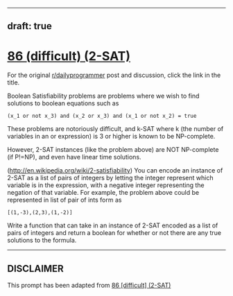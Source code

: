 ---
draft: true
----

# [86 (difficult) (2-SAT)](https://www.reddit.com/r/dailyprogrammer/comments/xx970/882012_challenge_86_difficult_2sat/)

For the original [r/dailyprogrammer](https://www.reddit.com/r/dailyprogrammer/) post and discussion, click the link in the title.

Boolean Satisfiability problems are problems where we wish to find solutions to boolean equations such as 


```
(x_1 or not x_3) and (x_2 or x_3) and (x_1 or not x_2) = true
```
These problems are notoriously difficult, and k-SAT where k (the number of variables in an or expression) is 3 or higher is known to be 
NP-complete.

However, 2-SAT instances (like the problem above) are NOT NP-complete (if P!=NP), and even have linear time solutions.

(http://en.wikipedia.org/wiki/2-satisfiability)
You can encode an instance of 2-SAT as a list of pairs of integers by letting the integer represent which variable is in the expression, with a negative integer representing the negation of that variable.  For example, the problem above could be represented in list of pair of ints form as 


```
[(1,-3),(2,3),(1,-2)]
```
Write a function that can take in an instance of 2-SAT encoded as a list of pairs of integers and return a boolean for whether or not there are any true solutions to the formula.  


----
## **DISCLAIMER**
This prompt has been adapted from [86 [difficult] (2-SAT)](https://www.reddit.com/r/dailyprogrammer/comments/xx970/882012_challenge_86_difficult_2sat/
)
